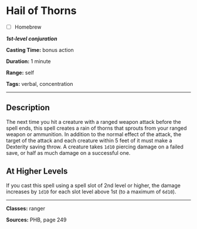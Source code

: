# Hail of Thorns

- [ ] Homebrew

***1st-level conjuration***

**Casting Time:** bonus action

**Duration:** 1 minute

**Range:** self

**Tags:** verbal, concentration

---

## Description
The next time you hit a creature with a ranged weapon attack before the spell ends, this spell creates a rain of thorns that sprouts from your ranged weapon or ammunition. In addition to the normal effect of the attack, the target of the attack and each creature within 5 feet of it must make a Dexterity saving throw. A creature takes `1d10` piercing damage on a failed save, or half as much damage on a successful one.

## At Higher Levels
If you cast this spell using a spell slot of 2nd level or higher, the damage increases by `1d10` for each slot level above 1st (to a maximum of `6d10`).

---

**Classes:** ranger

**Sources:** PHB, page 249

